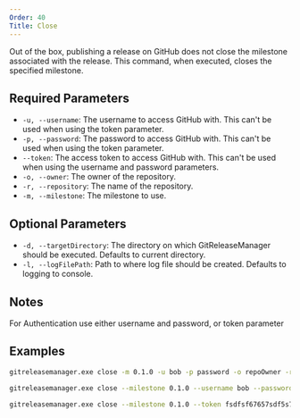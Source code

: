 ```yaml
---
Order: 40
Title: Close
---
```


Out of the box, publishing a release on GitHub does not close the milestone
associated with the release. This command, when executed, closes the specified
milestone.

## **Required Parameters**

- `-u, --username`: The username to access GitHub with. This can't be used when
    using the token parameter.
- `-p, --password`: The password to access GitHub with. This can't be used when
    using the token parameter.
- `--token`: The access token to access GitHub with. This can't be used when
    using the username and password parameters.
- `-o, --owner`: The owner of the repository.
- `-r, --repository`: The name of the repository.
- `-m, --milestone`: The milestone to use.

## **Optional Parameters**

- `-d, --targetDirectory`: The directory on which GitReleaseManager should be
    executed. Defaults to current directory.
- `-l, --logFilePath`: Path to where log file should be created. Defaults to
    logging to console.

## **Notes**

For Authentication use either username and password, or token parameter

## **Examples**

```bash
gitreleasemanager.exe close -m 0.1.0 -u bob -p password -o repoOwner -r repo

gitreleasemanager.exe close --milestone 0.1.0 --username bob --password password --owner repoOwner --repository repo

gitreleasemanager.exe close --milestone 0.1.0 --token fsdfsf67657sdf5s7d5f --owner repoOwner --repository repo
```

